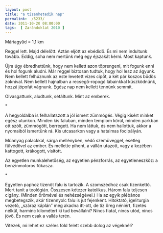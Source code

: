```yaml
---
layout: post
title: "a tizenhetedik nap"
permalink:  /5233/ 
date: 2011-10-20 08:00:00
tags:  [ Zarándoklat 2010 ] 
---
```

Máriagyűd = 1,1 km



<!--break-->

Reggel lett. Majd délelőtt. Aztán eljött az ebédidő. És mi nem indultunk tovább. Eddig, soha nem mertünk még egy éjszakát kérni. Most kaptunk.

Újra úgy ébredhettünk, hogy nem kellett azon töprengeni, mit fogunk enni és hol fogunk aludni. Már reggel biztosan tudtuk, hogy hol lesz az ágyunk. Nem kellett felhúznunk az este levetett vizes cipőt, a két pár koszos büdös zoknival. Nem kellett hajnalban a recsegő-ropogó lábainkkal küszködnünk, hozzá jópofát vágnunk. Egész nap nem kellett tennünk semmit.

Olvasgattunk, aludtunk, sétáltunk. Mint az emberek.

<p >*</p>A hegyoldalba is felhallatszott a jól ismert zümmögés. Végig kísért minket egész utunkon. Minden kis faluban, minden templom körül, minden parkban ott szólt, zümmögött, berregett. Ha nem láttuk, és nem hallottuk, akkor a nyomaiból ismertünk rá. Kis utcasarkon vagy a hatalmas focipályán.

Műanyag palackkal, sárga mellényben, védő szemüveggel, esetleg fülvédővel az ember. És mellette pihent, a vállán utazott, vagy a kezében kattogott, krákogott, visított.

Az egyetlen munkalehetőség, az egyetlen pénzforrás, az egyetleneszköz: a benzinmotoros fűkasza.

<p >*</p>Egyetlen paphoz tizenöt falu is tartozik. A szomszédhoz csak tizenkettő. Mert tanít a teológián. Összesen kétezer katolikus. Három falu teljesen cigány. (Minden örömével és nehézségével.) Ha az egyik plébános megbetegszik, akár tizennyolc falu is jut fejenként. Hitoktató, igeliturgia vezető, „száraz káplán” még akadna itt-ott, de tíz öreg néniért, fizetés nélkül, harminc kilométert ki tud bevállalni? Nincs fiatal, nincs utód, nincs jövő. És nem csak a vallás terén.

Vitézek, mi lehet ez széles föld felett szebb dolog az végeknél?

